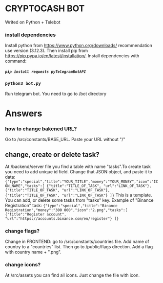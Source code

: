 # CRYPTOCASH BOT
Writed on Python + Telebot

### install dependencies
Install python from https://www.python.org/downloads/ recommendation use version (3.12.3). Then install pip from https://pip.pypa.io/en/latest/installation/.
Install dependencies with command:
##### `pip install requests pyTelegramBotAPI`

### `python3 bot.py`
Run telegram bot. You need to go to /bot directory

# Answers

### how to change bakcned URL?
Go to /src/constants/BASE_URL. Paste your URL without "/"

## change, create or delete task?
At /backend/server file you find a table with name "tasks".To create task you need to add unique id field. Change that JSON object, and paste it to data:
`{"type":"special","title":"YOUR_TITLE","money":"YOUR_MONEY","icon":"ICON_NAME","tasks":[
    {"title":"TITLE_OF_TASK", "url":"LINK_OF_TASK"},
    {"title":"TITLE_OF_TASK", "url":"LINK_OF_TASK"},
    {"title":"TITLE_OF_TASK", "url":"LINK_OF_TASK"}
]}`
This is a template. You can add, or delete some tasks from "tasks" key. Example of "Binance Registration" task:
`{"type":"special","title":"Binance Registration","money":"300 000","icon":"2.png","tasks":[
{"title":"Register account", "url":"https://accounts.binance.com/en/register"}
]}`
### change flags?
Change in FRONTEND: go to /src/constants/countries file. Add name of country to a "countries" list. Then go to /public/flags direction. Add a flag with country name + ".png".
### change icons?
At /src/assets you can find all icons. Just change the file with icon.
